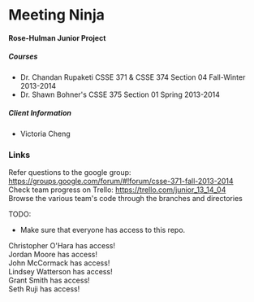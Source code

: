 Meeting Ninja
=========
#### Rose-Hulman  Junior Project

##### Courses
- Dr. Chandan Rupaketi CSSE 371 & CSSE 374 Section 04 Fall-Winter 2013-2014  
- Dr. Shawn Bohner's CSSE 375 Section 01 Spring 2013-2014  

##### Client Information
- Victoria Cheng 

### Links
Refer questions to the google group: https://groups.google.com/forum/#!forum/csse-371-fall-2013-2014  
Check team progress on Trello: https://trello.com/junior_13_14_04  
Browse the various team's code through the branches and directories  


TODO:
- Make sure that everyone has access to this repo.

Christopher O'Hara has access!  
Jordan Moore has access!  
John McCormack has access!  
Lindsey Watterson has access!  
Grant Smith has access!  
Seth Ruji has access!  
